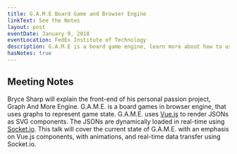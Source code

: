 ```yaml
---
title: G.A.M.E Board Game and Browser Engine
linkText: See the Notes
layout: post
eventDate: January 9, 2018
eventLocation: FedEx Institute of Technology
description: G.A.M.E is a board game engine, learn more about how to use it.
hasNotes: true
---
```


## Meeting Notes

Bryce Sharp will explain the front-end of his personal passion project, Graph And More Engine. G.A.M.E. is a board games in browser engine, that uses graphs to represent game state. G.A.M.E. uses [Vue.js](https://vuejs.org/
) to render JSONs as SVG components. The JSONs are dynamically loaded in real-time using [Socket.io](https://socket.io/). This talk will cover the current state of G.A.M.E. with an emphasis on Vue.js components, with animations, and real-time data transfer using Socket.io.